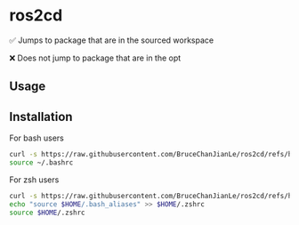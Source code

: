 # ros2cd

✅ Jumps to package that are in the sourced workspace

❌ Does not jump to package that are in the opt

## Usage



## Installation

For bash users

```bash
curl -s https://raw.githubusercontent.com/BruceChanJianLe/ros2cd/refs/heads/master/install.sh | bash
source ~/.bashrc
```

For zsh users
```bash
curl -s https://raw.githubusercontent.com/BruceChanJianLe/ros2cd/refs/heads/master/install.sh | bash
echo "source $HOME/.bash_aliases" >> $HOME/.zshrc
source $HOME/.zshrc
```
